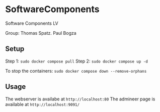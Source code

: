 # SoftwareComponents
Software Components LV

Group: Thomas Spatz. Paul Bogza

## Setup
Step 1: `sudo docker compose pull`
Step 2: `sudo docker compose up -d`

To stop the containers: `sudo docker compose down --remove-orphans`

## Usage
The webserver is availabe at `http://localhost:80`
The admineer page is available at `http://localhost:9091/`
